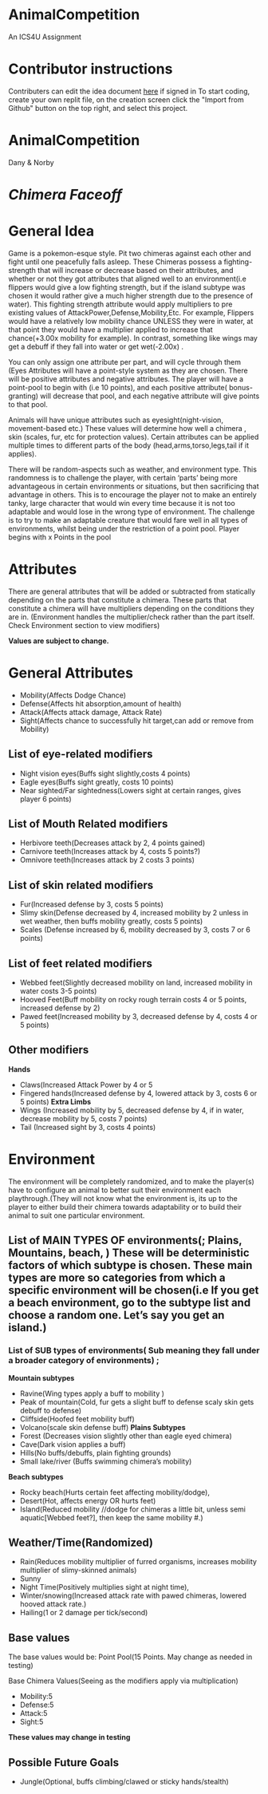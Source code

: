 # AnimalCompetition
An ICS4U Assignment

# Contributor instructions
Contributers can  edit the idea document [here](https://docs.google.com/document/d/1U9jMFjn_aXgzKeLX-VEsJbIc4vT_vvxj2GAW7LH0W_k/edit?usp=sharing) if signed in
To start coding, create your own replit file, on the creation screen click the "Import from Github" button on the top right, and select this project.


# AnimalCompetition            
Dany & Norby
# *Chimera Faceoff*

# General Idea
Game is a pokemon-esque style. Pit two chimeras against each other and fight until one peacefully falls asleep. These Chimeras possess a fighting-strength that will increase or decrease based on their attributes, and whether or not they got attributes that aligned well to an environment(i.e flippers would give a low fighting strength, but if the island subtype was chosen it would rather give a much higher strength due to the presence of water). This fighting strength attribute would apply multipliers to pre existing values of AttackPower,Defense,Mobility,Etc. For example, Flippers would have a relatively low mobility chance UNLESS they were in water, at that point they would have a multiplier applied to increase that chance(+3.00x mobility for example). In contrast, something like wings may get a debuff if they fall into water or get wet(-2.00x) .  

You can only assign one attribute per part, and will cycle through them (Eyes
Attributes will have a point-style system as they are chosen. There will be positive attributes and negative attributes. The player will have a point-pool to begin with (i.e 10 points), and each positive attribute( bonus-granting) will decrease that pool, and each negative attribute will give points to that pool.

Animals will have unique attributes such as eyesight(night-vision, movement-based etc.) These values will determine how well a chimera , skin (scales, fur, etc for protection values). Certain attributes can be applied multiple times to different parts of the body (head,arms,torso,legs,tail if it applies). 

There will be random-aspects such as weather, and environment type. This randomness is to challenge the player, with certain ‘parts’ being more advantageous in certain environments or situations, but then sacrificing that advantage in others. This is to encourage the player not to make an entirely tanky, large character that would win every time because it is not too adaptable and would lose in the wrong type of environment. The challenge is to try to make an adaptable creature that would fare well in all types of environments, whilst being under the restriction of a point pool.
Player begins with x Points in the pool



# Attributes
There are general attributes that will be added or subtracted from statically depending on the parts that constitute a chimera. These parts that constitute a chimera will have multipliers depending on the conditions they are in. (Environment handles the multiplier/check rather than the part itself. Check Environment section to view modifiers)

**Values are subject to change.** 

# General Attributes
* Mobility(Affects Dodge Chance)
* Defense(Affects hit absorption,amount of health)
* Attack(Affects attack damage, Attack Rate)
* Sight(Affects chance to successfully hit target,can add or remove from Mobility)

## List of eye-related modifiers
* Night vision eyes(Buffs sight slightly,costs 4 points)
* Eagle eyes(Buffs sight greatly, costs 10 points)
* Near sighted/Far sightedness(Lowers sight at certain ranges, gives player 6 points)

## List of Mouth Related modifiers
* Herbivore teeth(Decreases attack by 2, 4 points gained)
* Carnivore teeth(Increases attack by 4, costs 5 points?)
* Omnivore teeth(Increases attack by 2 costs 3 points)

## List of skin related modifiers
* Fur(Increased defense by 3, costs 5 points)
* Slimy skin(Defense decreased by 4, increased mobility by 2 unless in wet weather, then buffs mobility greatly, costs 5 points)
* Scales (Defense increased by 6, mobility decreased by 3, costs 7 or 6 points)

## List of feet related modifiers
* Webbed feet(Slightly decreased mobility on land, increased mobility in water costs 3-5 points)
* Hooved Feet(Buff mobility on rocky rough terrain costs 4 or 5 points, increased defense by 2)
* Pawed feet(Increased mobility by 3, decreased defense by 4, costs 4 or 5 points)


## Other modifiers
**Hands** 
* Claws(Increased Attack Power by 4 or 5
* Fingered hands(Increased defense by 4, lowered attack by 3, costs 6 or 5 points)
**Extra Limbs**
* Wings (Increased mobility by 5, decreased defense by 4, if in water, decrease mobility by 5, costs 7 points)
* Tail (Increased sight by 3, costs 4 points)



# Environment
The environment will be completely randomized, and  to make the player(s) have to configure an animal to better suit their environment each playthrough.(They will not know what the environment is, its up to the player to either build their chimera towards adaptability or to build their animal to suit one particular environment.

## List of  MAIN TYPES OF environments(; Plains, Mountains, beach, ) These will be deterministic factors of which subtype is chosen. These main types are more so categories from which a specific environment will be chosen(i.e If you get a beach environment, go to the subtype list and choose a random one. Let’s say you get an island.)

### List of SUB types of environments( Sub meaning they fall under a broader category of environments) ; 
**Mountain subtypes**
* Ravine(Wing types apply a buff to mobility )
* Peak of mountain(Cold, fur gets a slight buff to defense  scaly skin gets debuff to defense)
* Cliffside(Hoofed feet mobility buff)
* Volcano(scale skin defense buff)
**Plains Subtypes**
* Forest (Decreases vision slightly other than eagle eyed chimera)
* Cave(Dark vision applies a buff) 
* Hills(No buffs/debuffs, plain fighting grounds)
* Small lake/river (Buffs swimming chimera’s mobility)

**Beach subtypes**
* Rocky beach(Hurts certain feet affecting mobility/dodge), 
* Desert(Hot, affects energy OR hurts feet)
* Island(Reduced mobility //dodge for chimeras a little bit, unless semi aquatic[Webbed feet?], then keep the same mobility #.)




## Weather/Time(Randomized)


* Rain(Reduces mobility multiplier of furred organisms, increases mobility multiplier of slimy-skinned animals) 
* Sunny
* Night Time(Positively multiplies sight at night time), 
* Winter/snowing(Increased attack rate with pawed chimeras, lowered hooved attack rate.) 
* Hailing(1 or 2 damage per tick/second)




## Base values
The base values would be:
Point Pool(15 Points. May change as needed in testing)

Base Chimera Values(Seeing as the modifiers apply via multiplication)
* Mobility:5
* Defense:5
* Attack:5
* Sight:5

  
**These values may change in testing**



## Possible Future Goals
* Jungle(Optional, buffs climbing/clawed or sticky hands/stealth)

